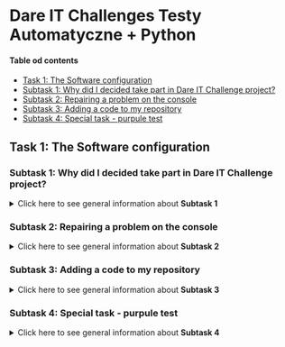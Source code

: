 # Dare IT Challenges Testy Automatyczne + Python

#### Table od contents
* [Task 1: The Software configuration](#task-1-the-software-configuration)
* [Subtask 1: Why did I decided take part in Dare IT Challenge project?](#subtask-1-why-did-i-decided-take-part-in-dare-it-challenge-project)
* [Subtask 2: Repairing a problem on the console](#subtask-2-repairing-a-problem-on-the-console)
* [Subtask 3: Adding a code to my repository](#subtask-3-adding-a-code-to-my-repository)
* [Subtask 4: Special task - purpule test](#subtask-4-special-task---purpule-test)

  
## Task 1: The Software configuration
### Subtask 1: Why did I decided take part in Dare IT Challenge project?
<details>
<summary>Click here to see general information about <b>Subtask 1</b></summary>
At the beginning of 2023, I decided to change the industry. The choice fell on a software tester. I started self-study, got the <b>ISTQB certificate</b> and participated in several testing congresses (for example <b>Test:Fest</b>). I really feel like doing this and it's my objective for this year. A few months ago I took part in the <b>Manual Tester Challenge</b> project. I decided that the course was very valuable and taking into account the situation on the testing job market, I decided that participation in the Introduction to Automated Testing + Python Challenge would be a good step. I hope that I will learn new things, broaden my horizons, gain experience necessary to apply for my first job as a software tester.
</details>

### Subtask 2: Repairing a problem on the console
<details>
<summary>Click here to see general information about <b>Subtask 2</b></summary>
Fortunately, I don't get this error (or I don't see it :sweat_smile:) So I'm going to the next task.
</details>

### Subtask 3: Adding a code to my repository
<details>
<summary>Click here to see general information about <b>Subtask 3</b></summary>
</details>

### Subtask 4: Special task - purpule test
<details>
<summary>Click here to see general information about <b>Subtask 4</b></summary>
</details>
